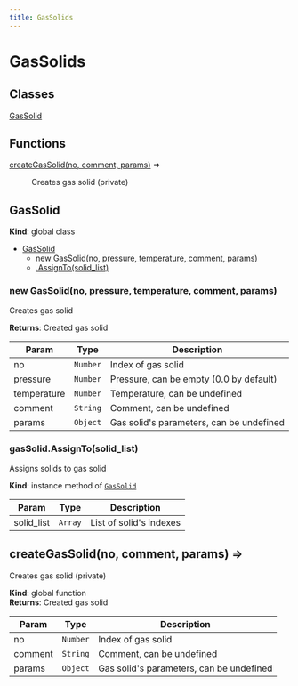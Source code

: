 ```yaml
---
title: GasSolids
---
```


# GasSolids

## Classes

<dl>
<dt><a href="#GasSolid">GasSolid</a></dt>
<dd></dd>
</dl>

## Functions

<dl>
<dt><a href="#createGasSolid">createGasSolid(no, comment, params)</a> ⇒</dt>
<dd><p>Creates gas solid (private)</p>
</dd>
</dl>

<a name="GasSolid"></a>

## GasSolid
**Kind**: global class  

* [GasSolid](#GasSolid)
    * [new GasSolid(no, pressure, temperature, comment, params)](#new_GasSolid_new)
    * [.AssignTo(solid_list)](#GasSolid+AssignTo)

<a name="new_GasSolid_new"></a>

### new GasSolid(no, pressure, temperature, comment, params)
Creates gas solid

**Returns**: Created gas solid  

| Param | Type | Description |
| --- | --- | --- |
| no | <code>Number</code> | Index of gas solid |
| pressure | <code>Number</code> | Pressure, can be empty (0.0 by default) |
| temperature | <code>Number</code> | Temperature, can be undefined |
| comment | <code>String</code> | Comment, can be undefined |
| params | <code>Object</code> | Gas solid's parameters, can be undefined |

<a name="GasSolid+AssignTo"></a>

### gasSolid.AssignTo(solid_list)
Assigns solids to gas solid

**Kind**: instance method of [<code>GasSolid</code>](#GasSolid)  

| Param | Type | Description |
| --- | --- | --- |
| solid_list | <code>Array</code> | List of solid's indexes |

<a name="createGasSolid"></a>

## createGasSolid(no, comment, params) ⇒
Creates gas solid (private)

**Kind**: global function  
**Returns**: Created gas solid  

| Param | Type | Description |
| --- | --- | --- |
| no | <code>Number</code> | Index of gas solid |
| comment | <code>String</code> | Comment, can be undefined |
| params | <code>Object</code> | Gas solid's parameters, can be undefined |

